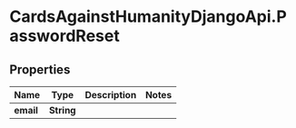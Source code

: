# CardsAgainstHumanityDjangoApi.PasswordReset

## Properties

Name | Type | Description | Notes
------------ | ------------- | ------------- | -------------
**email** | **String** |  | 



